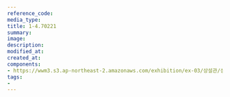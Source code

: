 ```yaml
---
reference_code:
media_type:
title: 1-4.70221
summary:
image:
description:
modified_at:
created_at:
components:
- https://wwm3.s3.ap-northeast-2.amazonaws.com/exhibition/ex-03/상설관/상설관1+왼편/1-4.70221.tif
tags:
-
---
```


